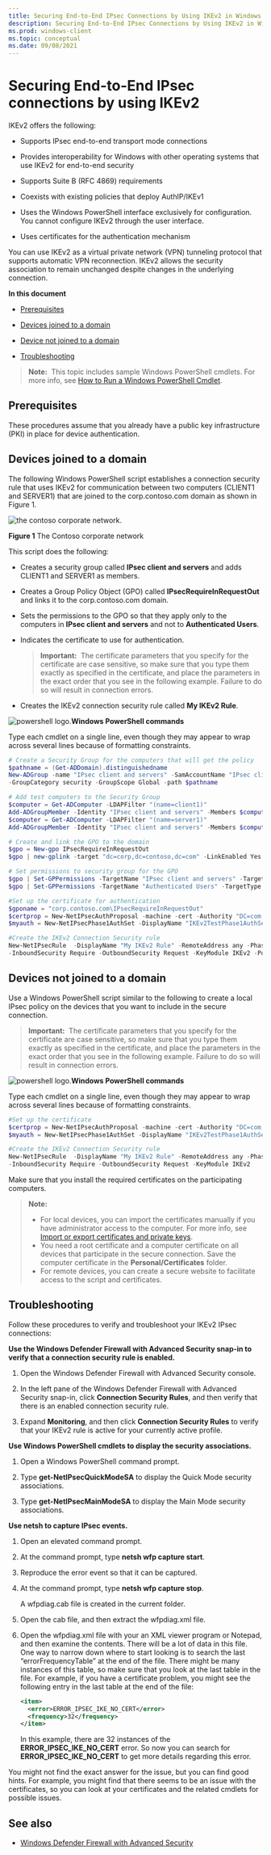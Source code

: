 ```yaml
---
title: Securing End-to-End IPsec Connections by Using IKEv2 in Windows Server 2012 
description: Securing End-to-End IPsec Connections by Using IKEv2 in Windows Server 2012
ms.prod: windows-client
ms.topic: conceptual
ms.date: 09/08/2021
---
```


# Securing End-to-End IPsec connections by using IKEv2


IKEv2 offers the following:

-   Supports IPsec end-to-end transport mode connections

-   Provides interoperability for Windows with other operating systems that use IKEv2 for end-to-end security

-   Supports Suite B (RFC 4869) requirements

-   Coexists with existing policies that deploy AuthIP/IKEv1

-   Uses the Windows PowerShell interface exclusively for configuration. You cannot configure IKEv2 through the user interface.

-   Uses certificates for the authentication mechanism

You can use IKEv2 as a virtual private network (VPN) tunneling protocol that supports automatic VPN reconnection. IKEv2 allows the security association to remain unchanged despite changes in the underlying connection.

**In this document**

-   [Prerequisites](#prerequisites)

-   [Devices joined to a domain](#devices-joined-to-a-domain)

-   [Device not joined to a domain](#devices-not-joined-to-a-domain)

-   [Troubleshooting](#troubleshooting)

>**Note:**  This topic includes sample Windows PowerShell cmdlets. For more info, see [How to Run a Windows PowerShell Cmdlet](/previous-versions//bb648607(v=vs.85)).

## Prerequisites

These procedures assume that you already have a public key infrastructure (PKI) in place for device authentication.

## Devices joined to a domain

The following Windows PowerShell script establishes a connection security rule that uses IKEv2 for communication between two computers (CLIENT1 and SERVER1) that are joined to the corp.contoso.com domain as shown in Figure 1.

![the contoso corporate network.](images/corpnet.gif)

**Figure 1** The Contoso corporate network

This script does the following:

-   Creates a security group called **IPsec client and servers** and adds CLIENT1 and SERVER1 as members.

-   Creates a Group Policy Object (GPO) called **IPsecRequireInRequestOut** and links it to the corp.contoso.com domain.

-   Sets the permissions to the GPO so that they apply only to the computers in **IPsec client and servers** and not to **Authenticated Users**.

-   Indicates the certificate to use for authentication.

    >**Important:**  The certificate parameters that you specify for the certificate are case sensitive, so make sure that you type them exactly as specified in the certificate, and place the parameters in the exact order that you see in the following example. Failure to do so will result in connection errors.

-   Creates the IKEv2 connection security rule called **My IKEv2 Rule**.

![powershell logo.](images/powershelllogosmall.gif)**Windows PowerShell commands**

Type each cmdlet on a single line, even though they may appear to wrap across several lines because of formatting constraints.

```powershell
# Create a Security Group for the computers that will get the policy
$pathname = (Get-ADDomain).distinguishedname
New-ADGroup -name "IPsec client and servers" -SamAccountName "IPsec client and servers" `
-GroupCategory security -GroupScope Global -path $pathname

# Add test computers to the Security Group
$computer = Get-ADComputer -LDAPFilter "(name=client1)"
Add-ADGroupMember -Identity "IPsec client and servers" -Members $computer
$computer = Get-ADComputer -LDAPFilter "(name=server1)"
Add-ADGroupMember -Identity "IPsec client and servers" -Members $computer

# Create and link the GPO to the domain
$gpo = New-gpo IPsecRequireInRequestOut
$gpo | new-gplink -target "dc=corp,dc=contoso,dc=com" -LinkEnabled Yes

# Set permissions to security group for the GPO
$gpo | Set-GPPermissions -TargetName "IPsec client and servers" -TargetType Group -PermissionLevel GpoApply -Replace
$gpo | Set-GPPermissions -TargetName "Authenticated Users" -TargetType Group -PermissionLevel None -Replace

#Set up the certificate for authentication
$gponame = "corp.contoso.com\IPsecRequireInRequestOut"
$certprop = New-NetIPsecAuthProposal -machine -cert -Authority "DC=com, DC=contoso, DC=corp, CN=corp-APP1-CA"
$myauth = New-NetIPsecPhase1AuthSet -DisplayName "IKEv2TestPhase1AuthSet" -proposal $certprop –PolicyStore GPO:$gponame

#Create the IKEv2 Connection Security rule
New-NetIPsecRule  -DisplayName "My IKEv2 Rule" -RemoteAddress any -Phase1AuthSet $myauth.InstanceID `
-InboundSecurity Require -OutboundSecurity Request -KeyModule IKEv2 -PolicyStore GPO:$gponame
```

## Devices not joined to a domain

Use a Windows PowerShell script similar to the following to create a local IPsec policy on the devices that you want to include in the secure connection.

>**Important:**  The certificate parameters that you specify for the certificate are case sensitive, so make sure that you type them exactly as specified in the certificate, and place the parameters in the exact order that you see in the following example. Failure to do so will result in connection errors.

![powershell logo.](images/powershelllogosmall.gif)**Windows PowerShell commands**

Type each cmdlet on a single line, even though they may appear to wrap across several lines because of formatting constraints.

```powershell
#Set up the certificate
$certprop = New-NetIPsecAuthProposal -machine -cert -Authority "DC=com, DC=contoso, DC=corp, CN=corp-APP1-CA"
$myauth = New-NetIPsecPhase1AuthSet -DisplayName "IKEv2TestPhase1AuthSet" -proposal $certprop

#Create the IKEv2 Connection Security rule
New-NetIPsecRule  -DisplayName "My IKEv2 Rule" -RemoteAddress any -Phase1AuthSet $myauth.InstanceID `
-InboundSecurity Require -OutboundSecurity Request -KeyModule IKEv2
```

Make sure that you install the required certificates on the participating computers.

> **Note:**  
> -   For local devices, you can import the certificates manually if you have administrator access to the computer. For more info, see [Import or export certificates and private keys](https://windows.microsoft.com/windows-vista/Import-or-export-certificates-and-private-keys).
> -   You need a root certificate and a computer certificate on all devices that participate in the secure connection. Save the computer certificate in the **Personal/Certificates** folder.
> -   For remote devices, you can create a secure website to facilitate access to the script and certificates.

## Troubleshooting

Follow these procedures to verify and troubleshoot your IKEv2 IPsec connections:

**Use the Windows Defender Firewall with Advanced Security snap-in to verify that a connection security rule is enabled.**

1.  Open the Windows Defender Firewall with Advanced Security console.

2.  In the left pane of the Windows Defender Firewall with Advanced Security snap-in, click **Connection Security Rules**, and then verify that there is an enabled connection security rule.

3.  Expand **Monitoring**, and then click **Connection Security Rules** to verify that your IKEv2 rule is active for your currently active profile.

**Use Windows PowerShell cmdlets to display the security associations.**

1.  Open a Windows PowerShell command prompt.

2.  Type **get-NetIPsecQuickModeSA** to display the Quick Mode security associations.

3.  Type **get-NetIPsecMainModeSA** to display the Main Mode security associations.

**Use netsh to capture IPsec events.**

1.  Open an elevated command prompt.

2.  At the command prompt, type **netsh wfp capture start**.

3.  Reproduce the error event so that it can be captured.

4.  At the command prompt, type **netsh wfp capture stop**.

    A wfpdiag.cab file is created in the current folder.

5.  Open the cab file, and then extract the wfpdiag.xml file.

6.  Open the wfpdiag.xml file with your an XML viewer program or Notepad, and then examine the contents. There will be a lot of data in this file. One way to narrow down where to start looking is to search the last “errorFrequencyTable” at the end of the file. There might be many instances of this table, so make sure that you look at the last table in the file. For example, if you have a certificate problem, you might see the following entry in the last table at the end of the file:

    ```xml
    <item>
      <error>ERROR_IPSEC_IKE_NO_CERT</error>
      <frequency>32</frequency>
    </item>
    ```
    In this example, there are 32 instances of the **ERROR\_IPSEC\_IKE\_NO\_CERT** error. So now you can search for **ERROR\_IPSEC\_IKE\_NO\_CERT** to get more details regarding this error.

You might not find the exact answer for the issue, but you can find good hints. For example, you might find that there seems to be an issue with the certificates, so you can look at your certificates and the related cmdlets for possible issues.

## See also

-   [Windows Defender Firewall with Advanced Security](windows-firewall-with-advanced-security.md)

 

